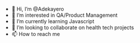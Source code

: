 - 👋 Hi, I’m @Adekayero
- 👀 I’m interested in QA/Product Management
- 🌱 I’m currently learning Javascript
- 💞️ I’m looking to collaborate on health tech projects
- 📫 How to reach me 

<!---
Adekayero/Adekayero is a ✨ special ✨ repository because its `README.md` (this file) appears on your GitHub profile.
You can click the Preview link to take a look at your changes.
--->
